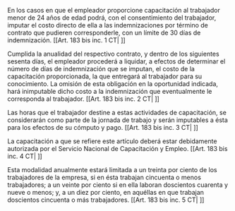 En los casos en que el empleador proporcione capacitación al trabajador menor de 24 años de edad podrá, con el consentimiento del trabajador, imputar el costo directo de ella a las indemnizaciones por término de contrato que pudieren corresponderle, con un límite de 30 días de indemnización. [[Art. 183 bis inc. 1 CT| ]]

Cumplida la anualidad del respectivo contrato, y dentro de los siguientes sesenta días, el empleador procederá a liquidar, a efectos de determinar el número de días de indemnización que se imputan, el costo de la capacitación proporcionada, la que entregará al trabajador para su conocimiento. La omisión de esta obligación en la oportunidad indicada, hará inimputable dicho costo a la indemnización que eventualmente le corresponda al trabajador. [[Art. 183 bis inc. 2 CT| ]]

Las horas que el trabajador destine a estas actividades de capacitación, se considerarán como parte de la jornada de trabajo y serán imputables a ésta para los efectos de su cómputo y pago. [[Art. 183 bis inc. 3 CT| ]]

La capacitación a que se refiere este artículo deberá estar debidamente autorizada por el Servicio Nacional de Capacitación y Empleo. [[Art. 183 bis inc. 4 CT| ]]

Esta modalidad anualmente estará limitada a un treinta por ciento de los trabajadores de la empresa, si en ésta trabajan cincuenta o menos trabajadores; a un veinte por ciento si en ella laboran doscientos cuarenta y nueve o menos; y, a un diez por ciento, en aquéllas en que trabajan doscientos cincuenta o más trabajadores. [[Art. 183 bis inc. 5 CT| ]]